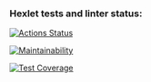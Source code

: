 ### Hexlet tests and linter status:
[![Actions Status](https://github.com/nikitusyandra/frontend-project-46/workflows/hexlet-check/badge.svg)](https://github.com/nikitusyandra/frontend-project-46/actions)

[![Maintainability](https://api.codeclimate.com/v1/badges/c4d2c4250f0bfa36a786/maintainability)](https://codeclimate.com/github/nikitusyandra/frontend-project-46/maintainability)

[![Test Coverage](https://api.codeclimate.com/v1/badges/c4d2c4250f0bfa36a786/test_coverage)](https://codeclimate.com/github/nikitusyandra/frontend-project-46/test_coverage)